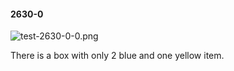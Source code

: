 #### 2630-0
![test-2630-0-0.png](https://github.com/lil-lab/nlvr/raw/master/nlvr/test/images/4/test-2630-0-0.png "test-2630-0-0.png")

There is a box with only 2 blue and one yellow item.